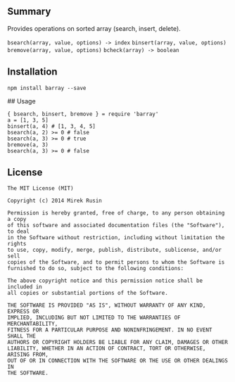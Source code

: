 
## Summary

Provides operations on sorted array (search, insert, delete).

`bsearch(array, value, options) -> index`
`binsert(array, value, options)`
`bremove(array, value, options)`
`bcheck(array) -> boolean`

## Installation

    npm install barray --save

## Usage

    { bsearch, binsert, bremove } = require 'barray'
    a = [1, 3, 5]
    binsert(a, 4) # [1, 3, 4, 5]
    bsearch(a, 2) >= 0 # false
    bsearch(a, 3) >= 0 # true
    bremove(a, 3)
    bsearch(a, 3) >= 0 # false

## License

    The MIT License (MIT)

    Copyright (c) 2014 Mirek Rusin

    Permission is hereby granted, free of charge, to any person obtaining a copy
    of this software and associated documentation files (the "Software"), to deal
    in the Software without restriction, including without limitation the rights
    to use, copy, modify, merge, publish, distribute, sublicense, and/or sell
    copies of the Software, and to permit persons to whom the Software is
    furnished to do so, subject to the following conditions:

    The above copyright notice and this permission notice shall be included in
    all copies or substantial portions of the Software.

    THE SOFTWARE IS PROVIDED "AS IS", WITHOUT WARRANTY OF ANY KIND, EXPRESS OR
    IMPLIED, INCLUDING BUT NOT LIMITED TO THE WARRANTIES OF MERCHANTABILITY,
    FITNESS FOR A PARTICULAR PURPOSE AND NONINFRINGEMENT. IN NO EVENT SHALL THE
    AUTHORS OR COPYRIGHT HOLDERS BE LIABLE FOR ANY CLAIM, DAMAGES OR OTHER
    LIABILITY, WHETHER IN AN ACTION OF CONTRACT, TORT OR OTHERWISE, ARISING FROM,
    OUT OF OR IN CONNECTION WITH THE SOFTWARE OR THE USE OR OTHER DEALINGS IN
    THE SOFTWARE.
